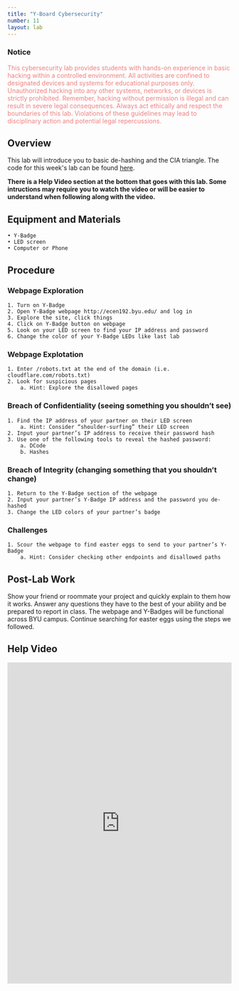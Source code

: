 ```yaml
---
title: "Y-Board Cybersecurity"
number: 11
layout: lab
---
```


<!-- There is no dynamic figures script on this page, as there are no elements. If you add elements, please go to another page and copy the notice and script at the top and bottom of the page, to keep the formatting of figures consistent. -->

### Notice

<span style="color:LightCoral">This cybersecurity lab provides students with hands-on experience in basic hacking within a controlled environment. All activities are confined to designated devices and systems for educational purposes only. Unauthorized hacking into any other systems, networks, or devices is strictly prohibited.
Remember, hacking without permission is illegal and can result in severe legal consequences. Always act ethically and respect the boundaries of this lab. Violations of these guidelines may lead to disciplinary action and potential legal repercussions.</span>

## Overview

This lab will introduce you to basic de-hashing and the CIA triangle. The code for this week's lab can be found [here](https://github.com/byu-ecen-192/y-board-cybersecurity). 

**There is a Help Video section at the bottom that goes with this lab. Some intructions may require you to watch the video or will be easier to understand when following along with the video.**


## Equipment and Materials

    • Y-Badge
    • LED screen
    • Computer or Phone

## Procedure

### Webpage Exploration

    1. Turn on Y-Badge 
    2. Open Y-Badge webpage http://ecen192.byu.edu/ and log in
    3. Explore the site, click things
    4. Click on Y-Badge button on webpage
    5. Look on your LED screen to find your IP address and password
    6. Change the color of your Y-Badge LEDs like last lab

### Webpage Explotation

    1. Enter /robots.txt at the end of the domain (i.e. cloudflare.com/robots.txt)
    2. Look for suspicious pages
        a. Hint: Explore the disallowed pages

### Breach of Confidentiality (seeing something you shouldn’t see)

    1. Find the IP address of your partner on their LED screen
        a. Hint: Consider “shoulder-surfing” their LED screen
    2. Input your partner’s IP address to receive their password hash
    3. Use one of the following tools to reveal the hashed password: 
        a. DCode
        b. Hashes
    
### Breach of Integrity (changing something that you shouldn’t change)

    1. Return to the Y-Badge section of the webpage
    2. Input your partner’s Y-Badge IP address and the password you de-hashed
    3. Change the LED colors of your partner’s badge

### Challenges

    1. Scour the webpage to find easter eggs to send to your partner’s Y-Badge 
        a. Hint: Consider checking other endpoints and disallowed paths

## Post-Lab Work

Show your friend or roommate your project and quickly explain to them how it works. Answer any questions they have to the best of your ability and be prepared to report in class.
The webpage and Y-Badges will be functional across BYU campus. Continue searching for easter eggs using the steps we followed. 

## Help Video

<div style="display: flex; justify-content: center;">
    <iframe width="1280" 
            height="720" 
            src="https://www.youtube.com/embed/4DeRN4ALcRQ?si=i2nqQcMMmTkkkoxv" 
            title="Cyber lab - Youtube Player" 
            frameborder="0" 
            allow="accelerometer; autoplay; clipboard-write; encrypted-media; gyroscope; picture-in-picture; web-share" 
            referrerpolicy="strict-origin-when-cross-origin" 
            allowfullscreen>
    </iframe>
</div>